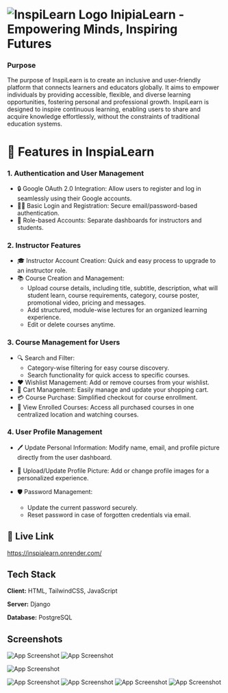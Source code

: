 
# ![InspiLearn Logo](https://i.ibb.co.com/xDxqnBF/favi.png) InipiaLearn - Empowering Minds, Inspiring Futures

### Purpose
The purpose of InspiLearn is to create an inclusive and user-friendly platform that connects learners and educators globally. It aims to empower individuals by providing accessible, flexible, and diverse learning opportunities, fostering personal and professional growth. InspiLearn is designed to inspire continuous learning, enabling users to share and acquire knowledge effortlessly, without the constraints of traditional education systems.


# 🚀 Features in InspiaLearn

### 1.  Authentication and User Management

- 🔒 Google OAuth 2.0 Integration: Allow users to register and log in seamlessly using their Google accounts.
- 🧑‍💻 Basic Login and Registration: Secure email/password-based authentication.
- 👥 Role-based Accounts: Separate dashboards for instructors and students.

### 2. Instructor Features
- 🎓 Instructor Account Creation: Quick and easy process to upgrade to an instructor role.
- 📚 Course Creation and Management:
  - Upload course details, including title, subtitle, description, what will student learn, course requirements, category, course poster, promotional video, pricing and messages.
  - Add structured, module-wise lectures for an   organized learning experience.
  - Edit or delete courses anytime.
### 3. Course Management for Users
- 🔍 Search and Filter:
  - Category-wise filtering for easy course discovery.
  - Search functionality for quick access to specific courses.
- ❤️ Wishlist Management: Add or remove courses from your wishlist.
- 🛒 Cart Management: Easily manage and update your shopping cart.
- 💳 Course Purchase: Simplified checkout for course enrollment.
- 📖 View Enrolled Courses: Access all purchased courses in one centralized location and watching courses.

### 4. User Profile Management
- 🖊️ Update Personal Information: Modify name, email, and profile picture directly from the user dashboard.

- 📁 Upload/Update Profile Picture: Add or change profile images for a personalized experience.
- 🛡️ Password Management:
  - Update the current password securely.
  - Reset password in case of forgotten credentials via email.
## 🔗 Live Link

https://inspialearn.onrender.com/
## Tech Stack

**Client:** HTML, TailwindCSS, JavaScript

**Server:** Django

**Database:** PostgreSQL


## Screenshots

![App Screenshot](https://i.ibb.co.com/GH2WS6D/Screenshot-2024-12-12-230945.png)
![App Screenshot](https://i.ibb.co.com/2K3mYb6/Screenshot-2024-12-12-231433.png)

![App Screenshot](https://i.ibb.co.com/RCJWjQG/Screenshot-2024-12-12-231312.png)


![App Screenshot](https://i.ibb.co.com/tHHwPTd/Screenshot-2024-12-12-231051.png)
![App Screenshot](https://i.ibb.co.com/9HYdP2J/Screenshot-2024-12-12-231222.png)
![App Screenshot](https://i.ibb.co.com/pyqpLH2/Screenshot-2024-12-12-231531.png)
![App Screenshot](https://i.ibb.co.com/48yNWZ0/Screenshot-2024-12-12-231617.png)



